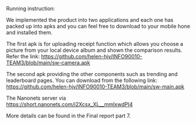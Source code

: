 Running instruction:

We implemented the product into two applications and each one has packed up into apks and you can feel free to download to your mobile hone and installed them. 

The first apk is for uploading receipt function which allows you choose a picture from your local device album and shown the comparison results. Refer the link: 
https://github.com/helen-hjy/INFO90010-TEAM3/blob/main/sw-camera.apk

The second apk providing the other components such as trending and leaderboard pages. You can download from the following link:
https://github.com/helen-hjy/INFO90010-TEAM3/blob/main/sw-main.apk
 
The Nanonets server via https://short.nanonets.com/i2Xcsx_XL__mmlxwdPI4

More details can be found in the Final report part 7.